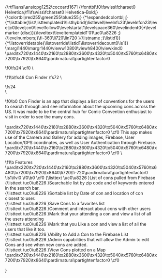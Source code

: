 {\rtf1\ansi\ansicpg1252\cocoartf1671
{\fonttbl\f0\fswiss\fcharset0 Helvetica;\f1\fswiss\fcharset0 Helvetica-Bold;}
{\colortbl;\red255\green255\blue255;}
{\*\expandedcolortbl;;}
{\*\listtable{\list\listtemplateid1\listhybrid{\listlevel\levelnfc23\levelnfcn23\leveljc0\leveljcn0\levelfollow0\levelstartat1\levelspace360\levelindent0{\*\levelmarker \{disc\}}{\leveltext\leveltemplateid1\'01\uc0\u8226 ;}{\levelnumbers;}\fi-360\li720\lin720 }{\listname ;}\listid1}}
{\*\listoverridetable{\listoverride\listid1\listoverridecount0\ls1}}
\margl1440\margr1440\vieww10800\viewh8400\viewkind0
\pard\tx720\tx1440\tx2160\tx2880\tx3600\tx4320\tx5040\tx5760\tx6480\tx7200\tx7920\tx8640\pardirnatural\partightenfactor0

\f0\fs24 \cf0 \

\f1\b\fs48 Con Finder
\fs72 \

\fs24 \
\

\f0\b0 Con Finder is an app that displays a list of conventions for the users to search through and see information about the upcoming cons across the US.  It was made to be the central hub for Comic Convention enthusiast to visit in order to see the many cons.  \
\
\pard\tx720\tx1440\tx2160\tx2880\tx3600\tx4320\tx5040\tx5760\tx6480\tx7200\tx7920\tx8640\pardirnatural\partightenfactor0
\cf0 This app makes use of the Camera and Gallery for adding images, Firebase, User Location/GPS coordinates, as well as User Authentication through Firebase.\
\pard\tx720\tx1440\tx2160\tx2880\tx3600\tx4320\tx5040\tx5760\tx6480\tx7200\tx7920\tx8640\pardirnatural\partightenfactor0
\cf0 \

\f1\b Features \
\pard\tx220\tx720\tx1440\tx2160\tx2880\tx3600\tx4320\tx5040\tx5760\tx6480\tx7200\tx7920\tx8640\li720\fi-720\pardirnatural\partightenfactor0
\ls1\ilvl0
\f0\b0 \cf0 {\listtext	\uc0\u8226 	}List of cons pulled from Firebase\
{\listtext	\uc0\u8226 	}Searchable list by zip code and of keywords entered in the search bar.\
{\listtext	\uc0\u8226 	}Sortable list by Date of con and location of con closest to user.\
{\listtext	\uc0\u8226 	}Save Cons to a favorites list\
{\listtext	\uc0\u8226 	}Comment and interact about cons with other users\
{\listtext	\uc0\u8226 	}Mark that your attending a con and view a list of all the users attending\
{\listtext	\uc0\u8226 	}Mark that you Like a con and view a list of all the users that like it too.\
{\listtext	\uc0\u8226 	}Ability to Add a Con to the Firebase List\
{\listtext	\uc0\u8226 	}Admin capabilities that will allow the Admin to edit Cons and see when new cons are added.\
{\listtext	\uc0\u8226 	}View Cons plotted on a Map\
\pard\tx720\tx1440\tx2160\tx2880\tx3600\tx4320\tx5040\tx5760\tx6480\tx7200\tx7920\tx8640\pardirnatural\partightenfactor0
\cf0  \
\
}